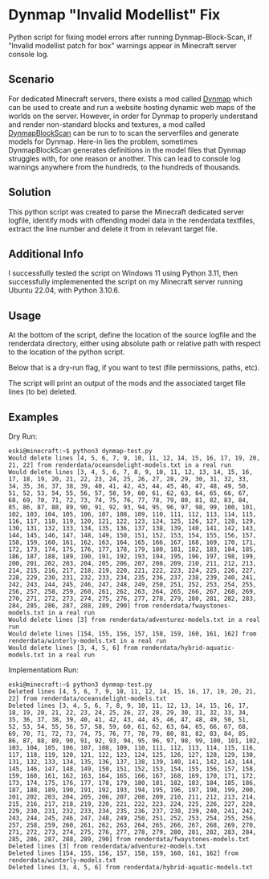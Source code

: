 # Dynmap "Invalid Modellist" Fix
Python script for fixing model errors after running Dynmap-Block-Scan, if "Invalid modellist patch for box" warnings appear in Minecraft server console log.

## Scenario
For dedicated Minecraft servers, there exists a mod called [Dynmap](https://github.com/webbukkit/dynmap) which can be used to create and run a website hosting dynamic web maps of the worlds on the server. However, in order for Dynmap to properly understand and render non-standard blocks and textures, a mod called [DynmapBlockScan](https://github.com/webbukkit/DynmapBlockScan) can be run to to scan the serverfiles and generate models for Dynmap. Here-in lies the problem, sometimes DynmapBlockScan generates definitions in the model files that Dynmap struggles with, for one reason or another. This can lead to console log warnings anywhere from the hundreds, to the hundreds of thousands. 

## Solution
This python script was created to parse the Minecraft dedicated server logfile, identify mods with offending model data in the renderdata textfiles, extract the line number and delete it from in relevant target file.

## Additional Info
I successfully tested the script on Windows 11 using Python 3.11, then successfully implemenented the script on my Minecraft server running Ubuntu 22.04, with Python 3.10.6.

## Usage
At the bottom of the script, define the location of the source logfile and the renderdata directory, either using absolute path or relative path with respect to the location of the python script.

Below that is a dry-run flag, if you want to test (file permissions, paths, etc).

The script will print an output of the mods and the associated target file lines (to be) deleted.

## Examples
Dry Run:
```
eski@minecraft:~$ python3 dynmap-test.py
Would delete lines [4, 5, 6, 7, 9, 10, 11, 12, 14, 15, 16, 17, 19, 20, 21, 22] from renderdata/oceansdelight-models.txt in a real run
Would delete lines [3, 4, 5, 6, 7, 8, 9, 10, 11, 12, 13, 14, 15, 16, 17, 18, 19, 20, 21, 22, 23, 24, 25, 26, 27, 28, 29, 30, 31, 32, 33, 34, 35, 36, 37, 38, 39, 40, 41, 42, 43, 44, 45, 46, 47, 48, 49, 50, 51, 52, 53, 54, 55, 56, 57, 58, 59, 60, 61, 62, 63, 64, 65, 66, 67, 68, 69, 70, 71, 72, 73, 74, 75, 76, 77, 78, 79, 80, 81, 82, 83, 84, 85, 86, 87, 88, 89, 90, 91, 92, 93, 94, 95, 96, 97, 98, 99, 100, 101, 102, 103, 104, 105, 106, 107, 108, 109, 110, 111, 112, 113, 114, 115, 116, 117, 118, 119, 120, 121, 122, 123, 124, 125, 126, 127, 128, 129, 130, 131, 132, 133, 134, 135, 136, 137, 138, 139, 140, 141, 142, 143, 144, 145, 146, 147, 148, 149, 150, 151, 152, 153, 154, 155, 156, 157, 158, 159, 160, 161, 162, 163, 164, 165, 166, 167, 168, 169, 170, 171, 172, 173, 174, 175, 176, 177, 178, 179, 180, 181, 182, 183, 184, 185, 186, 187, 188, 189, 190, 191, 192, 193, 194, 195, 196, 197, 198, 199, 200, 201, 202, 203, 204, 205, 206, 207, 208, 209, 210, 211, 212, 213, 214, 215, 216, 217, 218, 219, 220, 221, 222, 223, 224, 225, 226, 227, 228, 229, 230, 231, 232, 233, 234, 235, 236, 237, 238, 239, 240, 241, 242, 243, 244, 245, 246, 247, 248, 249, 250, 251, 252, 253, 254, 255, 256, 257, 258, 259, 260, 261, 262, 263, 264, 265, 266, 267, 268, 269, 270, 271, 272, 273, 274, 275, 276, 277, 278, 279, 280, 281, 282, 283, 284, 285, 286, 287, 288, 289, 290] from renderdata/fwaystones-models.txt in a real run
Would delete lines [3] from renderdata/adventurez-models.txt in a real run
Would delete lines [154, 155, 156, 157, 158, 159, 160, 161, 162] from renderdata/winterly-models.txt in a real run
Would delete lines [3, 4, 5, 6] from renderdata/hybrid-aquatic-models.txt in a real run
```

Implementatiom Run:
```
eski@minecraft:~$ python3 dynmap-test.py
Deleted lines [4, 5, 6, 7, 9, 10, 11, 12, 14, 15, 16, 17, 19, 20, 21, 22] from renderdata/oceansdelight-models.txt
Deleted lines [3, 4, 5, 6, 7, 8, 9, 10, 11, 12, 13, 14, 15, 16, 17, 18, 19, 20, 21, 22, 23, 24, 25, 26, 27, 28, 29, 30, 31, 32, 33, 34, 35, 36, 37, 38, 39, 40, 41, 42, 43, 44, 45, 46, 47, 48, 49, 50, 51, 52, 53, 54, 55, 56, 57, 58, 59, 60, 61, 62, 63, 64, 65, 66, 67, 68, 69, 70, 71, 72, 73, 74, 75, 76, 77, 78, 79, 80, 81, 82, 83, 84, 85, 86, 87, 88, 89, 90, 91, 92, 93, 94, 95, 96, 97, 98, 99, 100, 101, 102, 103, 104, 105, 106, 107, 108, 109, 110, 111, 112, 113, 114, 115, 116, 117, 118, 119, 120, 121, 122, 123, 124, 125, 126, 127, 128, 129, 130, 131, 132, 133, 134, 135, 136, 137, 138, 139, 140, 141, 142, 143, 144, 145, 146, 147, 148, 149, 150, 151, 152, 153, 154, 155, 156, 157, 158, 159, 160, 161, 162, 163, 164, 165, 166, 167, 168, 169, 170, 171, 172, 173, 174, 175, 176, 177, 178, 179, 180, 181, 182, 183, 184, 185, 186, 187, 188, 189, 190, 191, 192, 193, 194, 195, 196, 197, 198, 199, 200, 201, 202, 203, 204, 205, 206, 207, 208, 209, 210, 211, 212, 213, 214, 215, 216, 217, 218, 219, 220, 221, 222, 223, 224, 225, 226, 227, 228, 229, 230, 231, 232, 233, 234, 235, 236, 237, 238, 239, 240, 241, 242, 243, 244, 245, 246, 247, 248, 249, 250, 251, 252, 253, 254, 255, 256, 257, 258, 259, 260, 261, 262, 263, 264, 265, 266, 267, 268, 269, 270, 271, 272, 273, 274, 275, 276, 277, 278, 279, 280, 281, 282, 283, 284, 285, 286, 287, 288, 289, 290] from renderdata/fwaystones-models.txt
Deleted lines [3] from renderdata/adventurez-models.txt
Deleted lines [154, 155, 156, 157, 158, 159, 160, 161, 162] from renderdata/winterly-models.txt
Deleted lines [3, 4, 5, 6] from renderdata/hybrid-aquatic-models.txt
```
